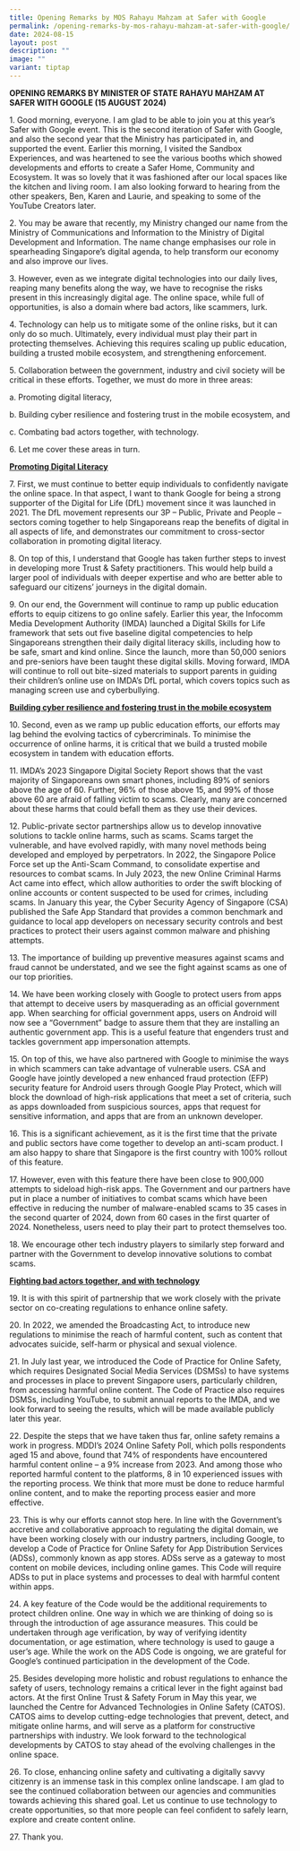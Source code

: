 ```yaml
---
title: Opening Remarks by MOS Rahayu Mahzam at Safer with Google
permalink: /opening-remarks-by-mos-rahayu-mahzam-at-safer-with-google/
date: 2024-08-15
layout: post
description: ""
image: ""
variant: tiptap
---
```

<p><strong>OPENING REMARKS BY MINISTER OF STATE RAHAYU MAHZAM AT SAFER WITH GOOGLE (15 AUGUST 2024)</strong>
</p>
<p>1. Good morning, everyone. I am glad to be able to join you at this year’s
Safer with Google event. This is the second iteration of Safer with Google,
and also the second year that the Ministry has participated in, and supported
the event. Earlier this morning, I visited the Sandbox Experiences, and
was heartened to see the various booths which showed developments and efforts
to create a Safer Home, Community and Ecosystem. It was so lovely that
it was fashioned after our local spaces like the kitchen and living room.
I am also looking forward to hearing from the other speakers, Ben, Karen
and Laurie, and speaking to some of the YouTube Creators later.</p>
<p>2. You may be aware that recently, my Ministry changed our name from the
Ministry of Communications and Information to the Ministry of Digital Development
and Information. The name change emphasises our role in spearheading Singapore’s
digital agenda, to help transform our economy and also improve our lives.</p>
<p>3. However, even as we integrate digital technologies into our daily lives,
reaping many benefits along the way, we have to recognise the risks present
in this increasingly digital age. The online space, while full of opportunities,
is also a domain where bad actors, like scammers, lurk.</p>
<p>4. Technology can help us to mitigate some of the online risks, but it
can only do so much. Ultimately, every individual must play their part
in protecting themselves. Achieving this requires scaling up public education,
building a trusted mobile ecosystem, and strengthening enforcement.</p>
<p>5. Collaboration between the government, industry and civil society will
be critical in these efforts. Together, we must do more in three areas:</p>
<p>a. Promoting digital literacy,</p>
<p>b. Building cyber resilience and fostering trust in the mobile ecosystem,
and</p>
<p>c. Combating bad actors together, with technology.</p>
<p>6. Let me cover these areas in turn.</p>
<p><strong><u>Promoting Digital Literacy</u></strong>
</p>
<p>7. First, we must continue to better equip individuals to confidently
navigate the online space. In that aspect, I want to thank Google for being
a strong supporter of the Digital for Life (DfL) movement since it was
launched in 2021. The DfL movement represents our 3P – Public, Private
and People – sectors coming together to help Singaporeans reap the benefits
of digital in all aspects of life, and demonstrates our commitment to cross-sector
collaboration in promoting digital literacy.</p>
<p>8. On top of this, I understand that Google has taken further steps to
invest in developing more Trust &amp; Safety practitioners. This would
help build a larger pool of individuals with deeper expertise and who are
better able to safeguard our citizens’ journeys in the digital domain.</p>
<p>9. On our end, the Government will continue to ramp up public education
efforts to equip citizens to go online safely. Earlier this year, the Infocomm
Media Development Authority (IMDA) launched a Digital Skills for Life framework
that sets out five baseline digital competencies to help Singaporeans strengthen
their daily digital literacy skills, including how to be safe, smart and
kind online. Since the launch, more than 50,000 seniors and pre-seniors
have been taught these digital skills. Moving forward, IMDA will continue
to roll out bite-sized materials to support parents in guiding their children’s
online use on IMDA’s DfL portal, which covers topics such as managing screen
use and cyberbullying.</p>
<p><strong><u>Building cyber resilience and fostering trust in the mobile ecosystem</u></strong>
</p>
<p>10. Second, even as we ramp up public education efforts, our efforts may
lag behind the evolving tactics of cybercriminals. To minimise the occurrence
of online harms, it is critical that we build a trusted mobile ecosystem
in tandem with education efforts.</p>
<p>11. IMDA’s 2023 Singapore Digital Society Report shows that the vast majority
of Singaporeans own smart phones, including 89% of seniors above the age
of 60. Further, 96% of those above 15, and 99% of those above 60 are afraid
of falling victim to scams. Clearly, many are concerned about these harms
that could befall them as they use their devices.</p>
<p>12. Public-private sector partnerships allow us to develop innovative
solutions to tackle online harms, such as scams. Scams target the vulnerable,
and have evolved rapidly, with many novel methods being developed and employed
by perpetrators. In 2022, the Singapore Police Force set up the Anti-Scam
Command, to consolidate expertise and resources to combat scams. In July
2023, the new Online Criminal Harms Act came into effect, which allow authorities
to order the swift blocking of online accounts or content suspected to
be used for crimes, including scams. In January this year, the Cyber Security
Agency of Singapore (CSA) published the Safe App Standard that provides
a common benchmark and guidance to local app developers on necessary security
controls and best practices to protect their users against common malware
and phishing attempts.</p>
<p>13. The importance of building up preventive measures against scams and
fraud cannot be understated, and we see the fight against scams as one
of our top priorities.</p>
<p>14. We have been working closely with Google to protect users from apps
that attempt to deceive users by masquerading as an official government
app. When searching for official government apps, users on Android will
now see a “Government” badge to assure them that they are installing an
authentic government app. This is a useful feature that engenders trust
and tackles government app impersonation attempts.</p>
<p>15. On top of this, we have also partnered with Google to minimise the
ways in which scammers can take advantage of vulnerable users. CSA and
Google have jointly developed a new enhanced fraud protection (EFP) security
feature for Android users through Google Play Protect, which will block
the download of high-risk applications that meet a set of criteria, such
as apps downloaded from suspicious sources, apps that request for sensitive
information, and apps that are from an unknown developer.</p>
<p>16. This is a significant achievement, as it is the first time that the
private and public sectors have come together to develop an anti-scam product.
I am also happy to share that Singapore is the first country with 100%
rollout of this feature.</p>
<p>17. However, even with this feature there have been close to 900,000 attempts
to sideload high-risk apps. The Government and our partners have put in
place a number of initiatives to combat scams which have been effective
in reducing the number of malware-enabled scams to 35 cases in the second
quarter of 2024, down from 60 cases in the first quarter of 2024. Nonetheless,
users need to play their part to protect themselves too.</p>
<p>18. We encourage other tech industry players to similarly step forward
and partner with the Government to develop innovative solutions to combat
scams.</p>
<p><strong><u>Fighting bad actors together, and with technology</u></strong>
</p>
<p>19. It is with this spirit of partnership that we work closely with the
private sector on co-creating regulations to enhance online safety.</p>
<p>20. In 2022, we amended the Broadcasting Act, to introduce new regulations
to minimise the reach of harmful content, such as content that advocates
suicide, self-harm or physical and sexual violence.</p>
<p>21. In July last year, we introduced the Code of Practice for Online Safety,
which requires Designated Social Media Services (DSMSs) to have systems
and processes in place to prevent Singapore users, particularly children,
from accessing harmful online content. The Code of Practice also requires
DSMSs, including YouTube, to submit annual reports to the IMDA, and we
look forward to seeing the results, which will be made available publicly
later this year.</p>
<p>22. Despite the steps that we have taken thus far, online safety remains
a work in progress. MDDI’s 2024 Online Safety Poll, which polls respondents
aged 15 and above, found that 74% of respondents have encountered harmful
content online – a 9% increase from 2023. And among those who reported
harmful content to the platforms, 8 in 10 experienced issues with the reporting
process. We think that more must be done to reduce harmful online content,
and to make the reporting process easier and more effective.</p>
<p>23. This is why our efforts cannot stop here. In line with the Government’s
accretive and collaborative approach to regulating the digital domain,
we have been working closely with our industry partners, including Google,
to develop a Code of Practice for Online Safety for App Distribution Services
(ADSs), commonly known as app stores. ADSs serve as a gateway to most content
on mobile devices, including online games. This Code will require ADSs
to put in place systems and processes to deal with harmful content within
apps.</p>
<p>24. A key feature of the Code would be the additional requirements to
protect children online. One way in which we are thinking of doing so is
through the introduction of age assurance measures. This could be undertaken
through age verification, by way of verifying identity documentation, or
age estimation, where technology is used to gauge a user’s age. While the
work on the ADS Code is ongoing, we are grateful for Google’s continued
participation in the development of the Code.</p>
<p>25. Besides developing more holistic and robust regulations to enhance
the safety of users, technology remains a critical lever in the fight against
bad actors. At the first Online Trust &amp; Safety Forum in May this year,
we launched the Centre for Advanced Technologies in Online Safety (CATOS).
CATOS aims to develop cutting-edge technologies that prevent, detect, and
mitigate online harms, and will serve as a platform for constructive partnerships
with industry. We look forward to the technological developments by CATOS
to stay ahead of the evolving challenges in the online space.</p>
<p>26. To close, enhancing online safety and cultivating a digitally savvy
citizenry is an immense task in this complex online landscape. I am glad
to see the continued collaboration between our agencies and communities
towards achieving this shared goal. Let us continue to use technology to
create opportunities, so that more people can feel confident to safely
learn, explore and create content online.</p>
<p>27. Thank you.</p>